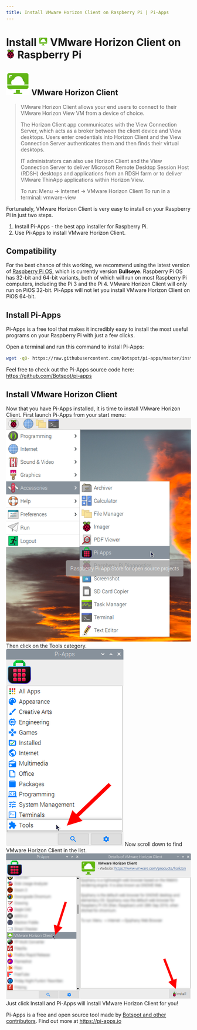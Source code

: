 ```yaml
---
title: Install VMware Horizon Client on Raspberry Pi | Pi-Apps
---
```

<div class="simple-install-content content">

# Install <img src="/img/app-icons/VMware Horizon Client/icon-64.png" height=24> VMware Horizon Client on <img src=/img/other-icons/raspberrypi-icon.svg height=24> Raspberry Pi

## <img src="/img/app-icons/VMware Horizon Client/icon-64.png"> VMware Horizon Client
> VMware Horizon Client allows your end users to connect to their VMware Horizon View VM from a device of choice.
> 
> The Horizon Client app communicates with the View Connection Server, which acts as a broker between the client device and View desktops. Users enter credentials into Horizon Client and the View Connection Server authenticates them and then finds their virtual desktops.
> 
> IT administrators can also use Horizon Client and the View Connection Server to deliver Microsoft Remote Desktop Session Host (RDSH) desktops and applications from an RDSH farm or to deliver VMware ThinApp applications within Horizon View.
> 
> To run: Menu -> Internet -> VMware Horizon Client
> To run in a terminal: vmware-view

Fortunately, VMware Horizon Client is very easy to install on your Raspberry Pi in just two steps.
1. Install Pi-Apps - the best app installer for Raspberry Pi.
2. Use Pi-Apps to install VMware Horizon Client.
</div>
<div class="simple-install-content content">

## Compatibility
For the best chance of this working, we recommend using the latest version of [Raspberry Pi OS](https://www.raspberrypi.com/software/), which is currently version **Bullseye**.
Raspberry Pi OS has 32-bit and 64-bit variants, both of which will run on most Raspberry Pi computers, including the Pi 3 and the Pi 4.
VMware Horizon Client will only run on PiOS 32-bit. Pi-Apps will not let you install VMware Horizon Client on PiOS 64-bit.
</div>
<div class="simple-install-content content">

## Install Pi-Apps

Pi-Apps is a free tool that makes it incredibly easy to install the most useful programs on your Raspberry Pi with just a few clicks.

Open a terminal and run this command to install Pi-Apps:
```bash
wget -qO- https://raw.githubusercontent.com/Botspot/pi-apps/master/install | bash
```
Feel free to check out the Pi-Apps source code here: https://github.com/Botspot/pi-apps
</div>
<div class="simple-install-content content">

## Install VMware Horizon Client

Now that you have Pi-Apps installed, it is time to install VMware Horizon Client.
First launch Pi-Apps from your start menu:
<img src="/img/start-menu.png">
Then click on the Tools category.
<img src="/img/category-selections/Tools.png">
Now scroll down to find VMware Horizon Client in the list.
<img src="/img/app-icons/VMware Horizon Client/app-selection.png">
Just click Install and Pi-Apps will install VMware Horizon Client for you!
</div>
<div class="simple-install-content content">

Pi-Apps is a free and open source tool made by [Botspot and other contributors](/about/#contributors). Find out more at https://pi-apps.io
</div>
